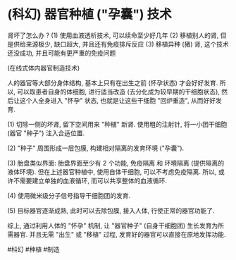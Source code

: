 # (科幻) 器官种植 ("孕囊") 技术

肾坏了怎么办 ? (1) 使用血液透析技术, 可以续命至少好几年 (2) 移植别人的肾, 但是供给来源极少, 缺口超大, 并且还有免疫排斥反应 (3) 移植异种 (猪) 肾, 这个技术还没成功, 并且可能有更严重的免疫问题

(在线式体内器官制造技术)

人的器官等大部分身体结构, 基本上只有在出生之前 (怀孕状态) 才会好好发育. 所以, 可以取患者自身的体细胞, 进行适当改造 (去分化成为较早期的干细胞状态), 然后让这个人全身进入 "怀孕" 状态, 也就是让这些干细胞 "回炉重造", 从而好好发育.

(1) 切除一侧的坏肾, 留下空间用来 "种植" 新肾. 使用粗的注射针, 将一小团干细胞 (器官 "种子") 注入合适位置.

(2) "种子" 周围形成一层包膜, 构建相对隔离的发育环境 ("孕囊").

(3) 胎盘类似界面: 胎盘界面至少有 2 个功能, 免疫隔离 和 环境隔离 (提供隔离的液体环境). 但在上述器官种植中, 使用自体干细胞, 可以不考虑免疫隔离. 所以, 或许不需要建立单独的血液循环, 而可以共享整体的血液循环.

(4) 使用微米级分子信号指导干细胞团的发育.

(5) 目标器官逐渐成熟, 此时可以去除包膜, 接入人体, 行使正常的器官功能了.

综上, 通过利用人体的 "怀孕" 机制, 让 "器官种子" (自身干细胞团) 生长发育为所需器官. 并且无需 "出生" 或 "移植" 过程, 发育好的器官可以直接在原地发挥功能.

 #科幻 #种植 #制造
